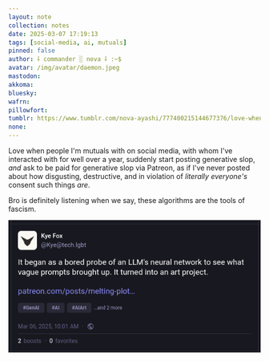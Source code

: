 ```yaml
---
layout: note
collection: notes
date: 2025-03-07 17:19:13
tags: [social-media, ai, mutuals]
pinned: false
author: ⸸ commander ░ nova ⸸ :~$
avatar: /img/avatar/daemon.jpeg
mastodon: 
akkoma: 
bluesky: 
wafrn: 
pillowfort: 
tumblr: https://www.tumblr.com/nova-ayashi/777400215144677376/love-when-people-im-mutuals-with-on-social-media
none: 
---
```

Love when people I'm mutuals with on social media, with whom I've interacted with for well over a year, suddenly start posting generative slop, *and* ask to be paid for generative slop via Patreon, as if I've never posted about how disgusting, destructive, and in violation of *literally everyone's* consent such things *are*.

Bro is definitely listening when we say, these algorithms are the tools of fascism.

<img src="/img/notes/theft-enjoyer/Screenshot from 2025-03-07 17-22-56.png">